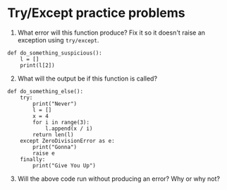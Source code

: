 # Try/Except practice problems
1. What error will this function produce? Fix it so it doesn't raise an exception using `try/except`.
```
def do_something_suspicious():
    l = []
    print(l[2])
```
2. What will the output be if this function is called?
```
def do_something_else():
    try:
        print("Never")
        l = []
        x = 4
        for i in range(3):
            l.append(x / i)
        return len(l)
    except ZeroDivisionError as e:
        print("Gonna")
        raise e
    finally:
        print("Give You Up")       
```
3. Will the above code run without producing an error? Why or why not?
